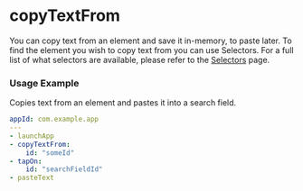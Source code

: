 # copyTextFrom

You can copy text from an element and save it in-memory, to paste later. To find the element you wish to copy text from you can use Selectors. For a full list of what selectors are available, please refer to the [Selectors](../selectors.md) page.

### Usage Example

Copies text from an element and pastes it into a search field.

```yaml
appId: com.example.app
---
- launchApp
- copyTextFrom:
    id: "someId"
- tapOn:
    id: "searchFieldId"
- pasteText
```
